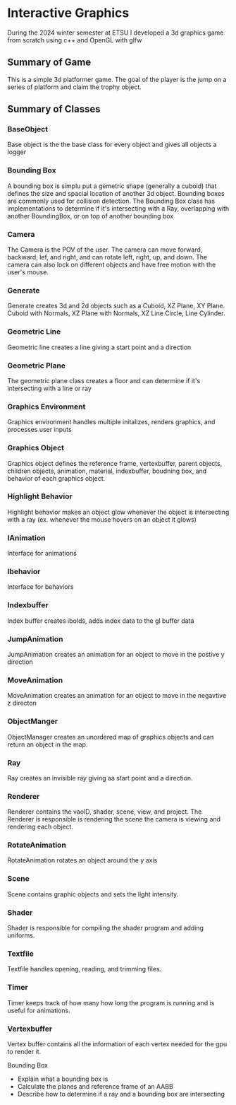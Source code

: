 # Interactive Graphics

During the 2024 winter semester at ETSU I developed a 3d graphics game from scratch using c++ and OpenGL with glfw

## Summary of Game 

This is a simple 3d platformer game. The goal of the player is the jump on a series of platform and claim the trophy object. 

## Summary of Classes

### BaseObject

Base object is the the base class for every object and gives all objects a logger 

### Bounding Box

A bounding box is simplu put a gemetric shape (generally a cuboid) that defines the size and spacial location of another 3d object. Bounding boxes are commonly used for collision detection.
The Bounding Box class has implementations to determine if it's intersecting with a Ray, overlapping with another BoundingBox, or on top of another bounding box 

### Camera

The Camera is the POV of the user. The camera can move forward, backward, lef, and right, and can rotate left, right, up, and down. The camera can also lock on different objects and have free motion with the user's mouse. 

### Generate

Generate creates 3d and 2d objects such as a Cuboid, XZ Plane, XY Plane. Cuboid with Normals, XZ Plane with Normals, XZ Line Circle, Line Cylinder. 

### Geometric Line

Geometric line creates a line giving a start point and a direction 

### Geometric Plane 

The geometric plane class creates a floor and can determine if it's intersecting with a line or ray 

### Graphics Environment

Graphics environment handles multiple initalizes, renders graphics, and processes user inputs 

### Graphics Object

Graphics object defines the reference frame, vertexbuffer, parent objects, children objects, animation, material, indexbuffer, boudning box, and behavior of each graphics object. 

### Highlight Behavior 

Highlight behavior makes an object glow whenever the object is intersecting with a ray (ex. whenever the mouse hovers on an object it glows)

### IAnimation

Interface for animations

### Ibehavior

Interface for behaviors

### Indexbuffer

Index buffer creates iboIds, adds index data to the gl buffer data

### JumpAnimation

JumpAnimation creates an animation for an object to move in the postive y direction 

### MoveAnimation

MoveAnimation creates an animation for an object to move in the negavtive z directon 

### ObjectManger

ObjectManager creates an unordered map of graphics objects and can return an object in the map. 

### Ray

Ray creates an invisible ray giving aa start point and a direction. 

### Renderer

Renderer contains the vaoID, shader, scene, view, and project. The Renderer is responsible is rendering the scene the camera is viewing and rendering each object. 

### RotateAnimation

RotateAnimation rotates an object around the y axis 

### Scene

Scene contains graphic objects and sets the light intensity. 

### Shader

Shader is responsible for compiling the shader program and adding uniforms. 

### Textfile

Textfile handles opening, reading, and trimming files.

### Timer 

Timer keeps track of how many how long the program is running and is useful for animations.

### Vertexbuffer

Vertex buffer contains all the information of each vertex needed for the gpu to render it. 




Bounding Box
* Explain what a bounding box is
* Calculate the planes and reference frame of an AABB
* Describe how to determine if a ray and a bounding box are intersecting
